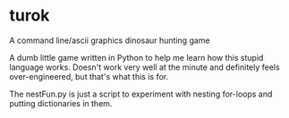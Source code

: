 # turok
A command line/ascii graphics dinosaur hunting game

A dumb little game written in Python to help me learn how this stupid language works.
Doesn't work very well at the minute and definitely feels over-engineered, but that's what this is for.

The nestFun.py is just a script to experiment with nesting for-loops and putting dictionaries in them.